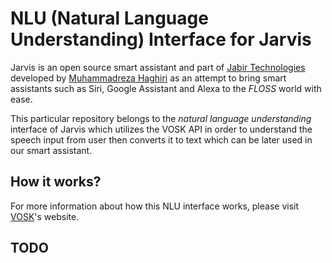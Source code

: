 # NLU (Natural Language Understanding) Interface for Jarvis

Jarvis is an open source smart assistant and part of [Jabir Technologies](https://jabirtechnologies.org) developed by [Muhammadreza Haghiri](https://haghiri75.com/en) as an attempt to bring smart assistants such as Siri, Google Assistant and Alexa to the _FLOSS_ world with ease.

This particular repository belongs to the _natural language understanding_ interface of Jarvis which utilizes the VOSK API in order to understand the speech input from user then converts it to text which can be later used in our smart assistant.

## How it works?

For more information about how this NLU interface works, please visit [VOSK](https://alphacephei.com/vosk/)'s website.

## TODO